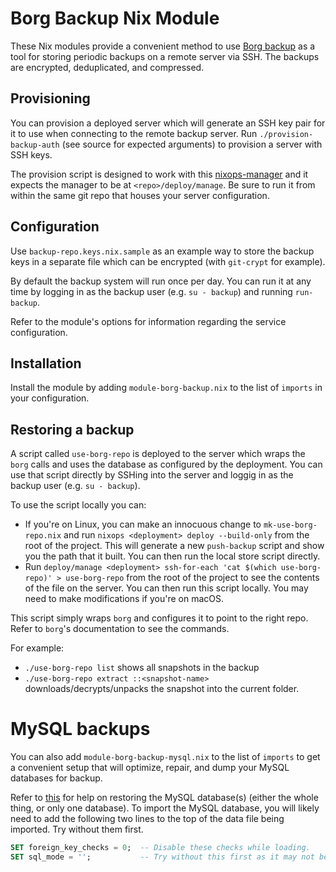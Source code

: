 # Borg Backup Nix Module

These Nix modules provide a convenient method to use [Borg backup](https://borgbackup.readthedocs.io/en/stable/) as a tool for storing periodic backups on a remote server via SSH. The backups are encrypted, deduplicated, and compressed.

## Provisioning

You can provision a deployed server which will generate an SSH key pair for it to use when connecting to the remote backup server. Run `./provision-backup-auth` (see source for expected arguments) to provision a server with SSH keys.

The provision script is designed to work with this [nixops-manager](https://github.com/grafted-in/nixops-manager) and it expects the manager to be at `<repo>/deploy/manage`. Be sure to run it from within the same git repo that houses your server configuration.

## Configuration

Use `backup-repo.keys.nix.sample` as an example way to store the backup keys in a separate file which can be encrypted (with `git-crypt` for example).

By default the backup system will run once per day. You can run it at any time by logging in as the backup user (e.g. `su - backup`) and running `run-backup`.

Refer to the module's options for information regarding the service configuration.

## Installation

Install the module by adding `module-borg-backup.nix` to the list of `imports` in your configuration.

## Restoring a backup

A script called `use-borg-repo` is deployed to the server which wraps the `borg` calls and uses the database as configured by the deployment. You can use that script directly by SSHing into the server and loggig in as the backup user (e.g. `su - backup`).

To use the script locally you can:

  * If you're on Linux, you can make an innocuous change to `mk-use-borg-repo.nix` and run `nixops <deployment> deploy --build-only` from the root of the project. This will generate a new `push-backup` script and show you the path that it built. You can then run the local store script directly.
  * Run `deploy/manage <deployment> ssh-for-each 'cat $(which use-borg-repo)' > use-borg-repo` from the root of the project to see the contents of the file on the server. You can then run this script locally. You may need to make modifications if you're on macOS.

This script simply wraps `borg` and configures it to point to the right repo. Refer to `borg`'s documentation to see the commands.

For example:

  * `./use-borg-repo list` shows all snapshots in the backup
  * `./use-borg-repo extract ::<snapshot-name>` downloads/decrypts/unpacks the snapshot into the current folder.

# MySQL backups

You can also add `module-borg-backup-mysql.nix` to the list of `imports` to get a convenient setup that will optimize, repair, and dump your MySQL databases for backup.

Refer to [this](http://stackoverflow.com/a/25975930/503377) for help on restoring the MySQL database(s) (either the whole thing, or only one database).
To import the MySQL database, you will likely need to add the following two lines to the top of the data file being imported. Try without them first.

```sql
SET foreign_key_checks = 0;  -- Disable these checks while loading.
SET sql_mode = '';           -- Try without this first as it may not be necessary.
```
